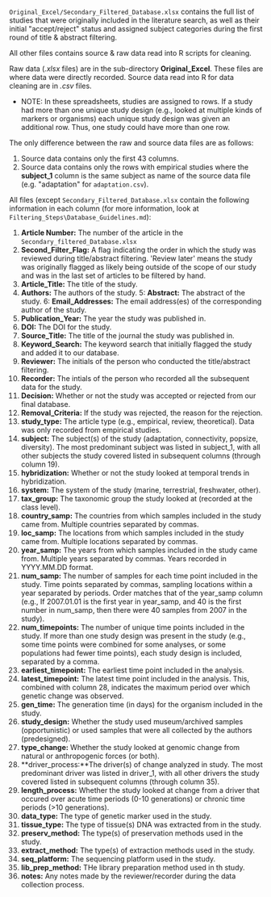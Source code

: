`Original_Excel/Secondary_Filtered_Database.xlsx` contains the full list of studies that were originally included in the literature search, as well as their initial "accept/reject" status and assigned subject categories during the first round of title & abstract filtering.

All other files contains source & raw data read into R scripts for cleaning.

Raw data (*.xlsx* files) are in the sub-directory **Original_Excel**. These files are where data were directly recorded. Source data read into R for data cleaning are in *.csv* files.
  * NOTE: In these spreadsheets, studies are assigned to rows. If a study had more than one unique study design (e.g., looked at multiple kinds of markers or organisms) each unique study design was given an additional row. Thus, one study could have more than one row.

The only difference between the raw and source data files are as follows:
1. Source data contains only the first 43 columns.
2. Source data contains only the rows with empirical studies where the **subject_1** column is the same subject as name of the source data file (e.g. "adaptation" for `adaptation.csv`).

All files (except `Secondary_Filtered_Database.xlsx` contain the following information in each column (for more information, look at `Filtering_Steps\Database_Guidelines.md`):
1. **Article Number:** The number of the article in the `Secondary_filtered_Database.xlsx`
2. **Second_Filter_Flag:** A flag indicating the order in which the study was reviewed during title/abstract filtering. 'Review later' means the study was originally flagged as likely being outside of the scope of our study and was in the last set of articles to be filtered by hand.
3. **Article_Title:** The title of the study.
4. **Authors:** The authors of the study.
5: **Abstract:** The abstract of the study.
6: **Email_Addresses:** The email address(es) of the corresponding author of the study.
7. **Publication_Year:** The year the study was published in.
8. **DOI:** The DOI for the study.
9. **Source_Title:** The title of the journal the study was published in.
10. **Keyword_Search:** The keyword search that initially flagged the study and added it to our database.
11. **Reviewer:** The initials of the person who conducted the title/abstract filtering.
12. **Recorder:** The intials of the person who recorded all the subsequent data for the study.
13. **Decision:** Whether or not the study was accepted or rejected from our final database.
14. **Removal_Criteria:** If the study was rejected, the reason for the rejection.
15. **study_type:** The article type (e.g., empirical, review, theoretical). Data was only recorded from empirical studies.
16. **subject:** The subject(s) of the study (adaptation, connectivity, popsize, diversity). The most predominant subject was listed in subject_1, with all other subjects the study covered listed in subsequent columns (through column 19).
20. **hybridization:** Whether or not the study looked at temporal trends in hybridization.
21. **system:** The system of the study (marine, terrestrial, freshwater, other).
22. **tax_group:** The taxonomic group the study looked at (recorded at the class level).
23. **country_samp:** The countries from which samples included in the study came from. Multiple countries separated by commas.
24. **loc_samp:** The locations from which samples included in the study came from. Multiple locations separated by commas.
25. **year_samp:** The years from which samples included in the study came from. Multiple years separated by commas. Years recorded in YYYY.MM.DD format.
26. **num_samp:** The number of samples for each time point included in the study. Time points separated by commas, sampling locations within a year separated by periods. Order matches that of the year_samp column (e.g., If 2007.01.01 is the first year in year_samp, and 40 is the first number in num_samp, then there were 40 samples from 2007 in the study).
27. **num_timepoints:** The number of unique time points included in the study. If more than one study design was present in the study (e.g., some time points were combined for some analyses, or some populations had fewer time points), each study design is included, separated by a comma.
28. **earliest_timepoint:** The earliest time point included in the analysis.
29. **latest_timepoint:** The latest time point included in the analysis. This, combined with column 28, indicates the maximum period over which genetic change was observed.
30. **gen_time:** The generation time (in days) for the organism included in the study.
31. **study_design:** Whether the study used museum/archived samples (opportunistic) or used samples that were all collected by the authors (predesigned).
32. **type_change:** Whether the study looked at genomic change from natural or anthropogenic forces (or both).
33. **driver_process:**The driver(s) of change analyzed in study. The most predominant driver was listed in driver_1, with all other drivers the study covered listed in subsequent columns (through column 35).
36. **length_process:** Whether the study looked at change from a driver that occured over acute time periods (0-10 generations) or chronic time periods (>10 generations).
37. **data_type:** The type of genetic marker used in the study.
38. **tissue_type:** The type of tissue(s) DNA was extracted from in the study.
39. **preserv_method:** The type(s) of preservation methods used in the study.
40. **extract_method:** The type(s) of extraction methods used in the study.
41. **seq_platform:** The sequencing platform used in the study.
42. **lib_prep_method:** THe library preparation method used in th study.
43. **notes:** Any notes made by the reviewer/recorder during the data collection process.
